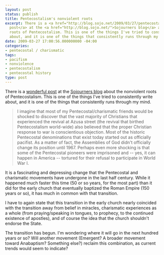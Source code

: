 ```yaml
---
layout: post
status: publish
title: Pentecostalism's nonviolent roots
excerpt: There is a <a href="http://blog.sojo.net/2009/03/27/pentecostalisms-forgotten-nonviolent-roots/">wonderful
  post</a> at the <a href="http://blog.sojo.net/">Sojourners blog</a> about the nonviolent
  roots of Pentecostalism. This is one of the things I've tried to consistently write
  about, and it is one of the things that consistently runs through my mind.
date: 2009-03-27 17:00:56.000000000 -04:00
categories:
- pentecostal / charismatic
tags:
- pacifism
- nonviolence
- pentecostalism
- pentecostal history
type: post
---
```

There is a <a href="http://blog.sojo.net/2009/03/27/pentecostalisms-forgotten-nonviolent-roots/">wonderful post</a> at the <a href="http://blog.sojo.net/">Sojourners blog</a> about the nonviolent roots of Pentecostalism. This is one of the things I've tried to consistently write about, and it is one of the things that consistently runs through my mind.

<blockquote cite="http://blog.sojo.net/2009/03/27/pentecostalisms-forgotten-nonviolent-roots/"><p>I imagine that most of my Pentecostal/charismatic friends would be shocked to discover that the vast majority of Christians that experienced the revival at Azusa street (the revival that birthed Pentecostalism world-wide) also believed that the proper Christian response to war is conscientious objection. Most of the historic Pentecostal denominations that exist today started out as officially pacifist. As a matter of fact, the Assemblies of God didn&#39;t officially change its position until 1967. Perhaps even more shocking is that some of the Pentecostal pioneers were imprisoned and -- yes, it can happen in America -- tortured for their refusal to participate in World War I.</p></blockquote>

It is a fascinating and depressing change that the Pentecostal and charismatic movements have undergone in the last half century. While it happened much faster this time (50 or so years, for the most part) than it did for the early church that eventually baptized the Roman Empire (150 years or so), it has much in common with that transition.

I have to again state that this transition in the early church nearly coincided with the transition away from belief in miracles, charismatic experiences as a whole (from praying/speaking in tongues, to prophecy, to the continued existence of apostles), and of course the idea that the church shouldn't endorse the State.

The transition has begun. I'm wondering where it will go in the next hundred years or so? Will another movement (Emergent? A broader movement toward Anabaptism? Something else?) reclaim this combination, as current trends would seem to indicate?
